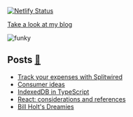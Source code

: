 [![Netlify Status](https://api.netlify.com/api/v1/badges/73217788-b54c-4bc8-9603-8bb3a1553afa/deploy-status)](https://app.netlify.com/sites/aprograma/deploys)

[Take a look at my blog](https://aprograma.com/)

![funky](https://media0.giphy.com/media/v1.Y2lkPTc5MGI3NjExZjU4dXplbTNjY2NlM2g5NDluNDE0NWU4dXI4bDYyNDV4bnFwY3R0MSZlcD12MV9pbnRlcm5hbF9naWZfYnlfaWQmY3Q9Zw/HIhZGLfW5oqYGYNJIn/giphy.gif)

## Posts <a href="https://aprograma.com/blog/" :target="_blank" rel="noopener noreferrer">:mega:</a>

<!-- BLOG-POST-LIST:START -->
- [Track your expenses with Splitwired](https://aprograma.com/blog/splitwired)
- [Consumer ideas](https://aprograma.com/blog/consumer-ideas)
- [IndexedDB in TypeScript](https://aprograma.com/blog/indexeddb-in-typescript)
- [React: considerations and references](https://aprograma.com/blog/react-references)
- [Bill Holt&#39;s Dreamies](https://aprograma.com/blog/bill-holts-dreamies)
<!-- BLOG-POST-LIST:END -->


